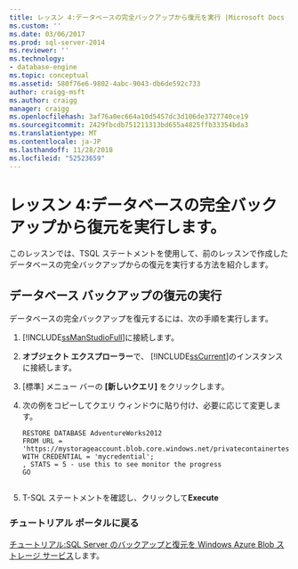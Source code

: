 ```yaml
---
title: レッスン 4:データベースの完全バックアップから復元を実行 |Microsoft Docs
ms.custom: ''
ms.date: 03/06/2017
ms.prod: sql-server-2014
ms.reviewer: ''
ms.technology:
- database-engine
ms.topic: conceptual
ms.assetid: 580f76e6-9802-4abc-9043-db6de592c733
author: craigg-msft
ms.author: craigg
manager: craigg
ms.openlocfilehash: 3af76a0ec664a10d5457dc3d106de3727740ce19
ms.sourcegitcommit: 2429fbcdb751211313bd655a4825ffb33354bda3
ms.translationtype: MT
ms.contentlocale: ja-JP
ms.lasthandoff: 11/28/2018
ms.locfileid: "52523659"
---
```

# <a name="lesson-4-perform-a-restore-from-a-full-database-backup"></a>レッスン 4:データベースの完全バックアップから復元を実行します。
  このレッスンでは、TSQL ステートメントを使用して、前のレッスンで作成したデータベースの完全バックアップからの復元を実行する方法を紹介します。  
  
## <a name="perform-a-restore-of-a-database-backup"></a>データベース バックアップの復元の実行  
 データベースの完全バックアップを復元するには、次の手順を実行します。  
  
1.  [!INCLUDE[ssManStudioFull](../includes/ssmanstudiofull-md.md)]に接続します。  
  
2.  **オブジェクト エクスプローラー**で、 [!INCLUDE[ssCurrent](../includes/sscurrent-md.md)]のインスタンスに接続します。  
  
3.  [標準] メニュー バーの **[新しいクエリ]** をクリックします。  
  
4.  次の例をコピーしてクエリ ウィンドウに貼り付け、必要に応じて変更します。  
  
    ```  
    RESTORE DATABASE AdventureWorks2012   
    FROM URL = 'https://mystorageaccount.blob.core.windows.net/privatecontainertest/AdventureWorks2012.bak'   
    WITH CREDENTIAL = 'mycredential';  
    , STATS = 5 - use this to see monitor the progress  
    GO  
  
    ```  
  
5.  T-SQL ステートメントを確認し、クリックして**Execute**  
  
### <a name="return-to-tutorials-portal"></a>チュートリアル ポータルに戻る  
 [チュートリアル:SQL Server のバックアップと復元を Windows Azure Blob ストレージ サービス](../relational-databases/tutorial-sql-server-backup-and-restore-to-azure-blob-storage-service.md)します。  
  
  
